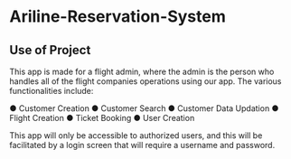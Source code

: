 
# Ariline-Reservation-System

## Use of Project
This app is made for a flight admin, where the admin is the person who handles all of the
flight companies operations using our app. The various functionalities include:

● Customer Creation
● Customer Search
● Customer Data Updation
● Flight Creation
● Ticket Booking
● User Creation

This app will only be accessible to authorized users, and this will be facilitated
by a login screen that will require a username and password.

